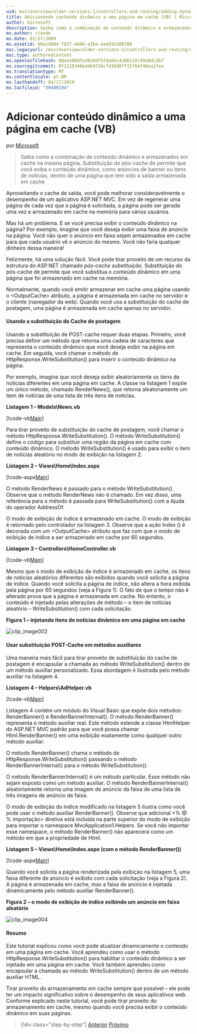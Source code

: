 ```yaml
---
uid: mvc/overview/older-versions-1/controllers-and-routing/adding-dynamic-content-to-a-cached-page-vb
title: Adicionando conteúdo dinâmico a uma página em cache (VB) | Microsoft Docs
author: microsoft
description: Saiba como a combinação de conteúdo dinâmico e armazenados em cache na mesma página. Substituição do pós-cache de permite que você exiba o conteúdo dinâmico, como faixa anúncios s...
ms.author: riande
ms.date: 01/27/2009
ms.assetid: 68acd884-fb57-4486-a1be-aaa93e380780
msc.legacyurl: /mvc/overview/older-versions-1/controllers-and-routing/adding-dynamic-content-to-a-cached-page-vb
msc.type: authoredcontent
ms.openlocfilehash: 0dae280dfa3028df5fda95c4366132c99a0dc3b7
ms.sourcegitcommit: 0f1119340e4464720cfd16d0ff15764746ea1fea
ms.translationtype: MT
ms.contentlocale: pt-BR
ms.lasthandoff: 04/17/2019
ms.locfileid: "59409194"
---
```

# <a name="adding-dynamic-content-to-a-cached-page-vb"></a>Adicionar conteúdo dinâmico a uma página em cache (VB)

por [Microsoft](https://github.com/microsoft)

> Saiba como a combinação de conteúdo dinâmico e armazenados em cache na mesma página. Substituição do pós-cache de permite que você exiba o conteúdo dinâmico, como anúncios de banner ou itens de notícias, dentro de uma página que tem sido a saída armazenada em cache.


Aproveitando o cache de saída, você pode melhorar consideravelmente o desempenho de um aplicativo ASP.NET MVC. Em vez de regenerar uma página de cada vez que a página é solicitada, a página pode ser gerada uma vez e armazenado em cache na memória para vários usuários.

Mas há um problema. E se você precisa exibir o conteúdo dinâmico na página? Por exemplo, imagine que você deseja exibir uma faixa de anúncio na página. Você não quer o anúncio em faixa sejam armazenados em cache para que cada usuário vê o anúncio do mesmo. Você não faria qualquer dinheiro dessa maneira!

Felizmente, há uma solução fácil. Você pode tirar proveito de um recurso da estrutura do ASP.NET chamado *pós-cache substituição*. Substituição do pós-cache de permite que você substitua o conteúdo dinâmico em uma página que foi armazenado em cache na memória.


Normalmente, quando você emitir armazenar em cache uma página usando o &lt;OutputCache&gt; atributo, a página é armazenada em cache no servidor e o cliente (navegador da web). Quando você usa a substituição do cache de postagem, uma página é armazenada em cache apenas no servidor.


#### <a name="using-post-cache-substitution"></a>Usando a substituição do Cache de postagem

Usando a substituição de POST-cache requer duas etapas. Primeiro, você precisa definir um método que retorna uma cadeia de caracteres que representa o conteúdo dinâmico que você deseja exibir na página em cache. Em seguida, você chamar o método de HttpResponse.WriteSubstitution() para inserir o conteúdo dinâmico na página.

Por exemplo, imagine que você deseja exibir aleatoriamente os itens de notícias diferentes em uma página em cache. A classe na listagem 1 expõe um único método, chamado RenderNews(), que retorna aleatoriamente um item de notícias de uma lista de três itens de notícias.

**Listagem 1 – Models\News.vb**

[!code-vb[Main](adding-dynamic-content-to-a-cached-page-vb/samples/sample1.vb)]

Para tirar proveito de substituição do cache de postagem, você chamar o método HttpResponse.WriteSubstitution(). O método WriteSubstitution() define o código para substituir uma região da página em cache com conteúdo dinâmico. O método WriteSubstitution() é usado para exibir o item de notícias aleatório no modo de exibição na listagem 2.

**Listagem 2 – Views\Home\Index.aspx**

[!code-aspx[Main](adding-dynamic-content-to-a-cached-page-vb/samples/sample2.aspx)]

O método RenderNews é passado para o método WriteSubstitution(). Observe que o método RenderNews não é chamado. Em vez disso, uma referência para o método é passada para WriteSubstitution() com a Ajuda do operador AddressOf.

O modo de exibição de índice é armazenado em cache. O modo de exibição é retornado pelo controlador na listagem 3. Observe que a ação Index () é decorada com um &lt;OutputCache&gt; atributo que faz com que o modo de exibição de índice a ser armazenado em cache por 60 segundos.

**Listagem 3 – Controllers\HomeController.vb**

[!code-vb[Main](adding-dynamic-content-to-a-cached-page-vb/samples/sample3.vb)]

Mesmo que o modo de exibição de índice é armazenado em cache, os itens de notícias aleatórios diferentes são exibidos quando você solicita a página de índice. Quando você solicita a página de índice, não altera a hora exibida pela página por 60 segundos (veja a Figura 1). O fato de que o tempo não é alterado prova que a página é armazenada em cache. No entanto, o conteúdo é injetado pelas alterações de método – o item de notícias aleatório – WriteSubstitution() com cada solicitação.

**Figura 1 – injetando itens de notícias dinâmico em uma página em cache**

![clip_image002](adding-dynamic-content-to-a-cached-page-vb/_static/image1.jpg)

#### <a name="using-post-cache-substitution-in-helper-methods"></a>Usar substituição POST-Cache em métodos auxiliares

Uma maneira mais fácil para tirar proveito de substituição do cache de postagem é encapsular a chamada ao método WriteSubstitution() dentro de um método auxiliar personalizado. Essa abordagem é ilustrada pelo método auxiliar na listagem 4.

**Listagem 4 – Helpers\AdHelper.vb**

[!code-vb[Main](adding-dynamic-content-to-a-cached-page-vb/samples/sample4.vb)]

Listagem 4 contém um módulo do Visual Basic que expõe dois métodos: RenderBanner() e RenderBannerInternal(). O método RenderBanner() representa o método auxiliar real. Este método estende a classe HtmlHelper do ASP.NET MVC padrão para que você possa chamar Html.RenderBanner() em uma exibição exatamente como qualquer outro método auxiliar.

O método RenderBanner() chama o método de HttpResponse.WriteSubstitution() passando o método RenderBannerInternal() para o método WriteSubstitution().

O método RenderBannerInternal() é um método particular. Esse método não sejam exposto como um método auxiliar. O método RenderBannerInternal() aleatoriamente retorna uma imagem de anúncio da faixa de uma lista de três imagens de anúncio de faixa.

O modo de exibição do índice modificado na listagem 5 ilustra como você pode usar o método auxiliar RenderBanner(). Observe que adicional &lt;% @ % importação&gt; diretiva está incluída na parte superior do modo de exibição para importar o namespace MvcApplication1.Helpers. Se você não importar esse namespace, o método RenderBanner() não aparecerá como um método em que a propriedade de Html.

**Listagem 5 – Views\Home\Index.aspx (com o método RenderBanner())**

[!code-aspx[Main](adding-dynamic-content-to-a-cached-page-vb/samples/sample5.aspx)]

Quando você solicita a página renderizada pela exibição na listagem 5, uma faixa diferente de anúncio é exibido com cada solicitação (veja a Figura 2). A página é armazenada em cache, mas a faixa de anúncio é injetada dinamicamente pelo método auxiliar RenderBanner().

**Figura 2 – o modo de exibição de índice exibindo um anúncio em faixa aleatório**

![clip_image004](adding-dynamic-content-to-a-cached-page-vb/_static/image2.jpg)

#### <a name="summary"></a>Resumo

Este tutorial explicou como você pode atualizar dinamicamente o conteúdo em uma página em cache. Você aprendeu como usar o método HttpResponse.WriteSubstitution() para habilitar o conteúdo dinâmico a ser injetado em uma página em cache. Você também aprendeu como encapsular a chamada ao método WriteSubstitution() dentro de um método auxiliar HTML.

Tirar proveito do armazenamento em cache sempre que possível – ele pode ter um impacto significativo sobre o desempenho de seus aplicativos web. Conforme explicado neste tutorial, você pode tirar proveito do armazenamento em cache, mesmo quando você precisa exibir o conteúdo dinâmico em suas páginas.

> [!div class="step-by-step"]
> [Anterior](improving-performance-with-output-caching-vb.md)
> [Próximo](creating-a-controller-vb.md)
